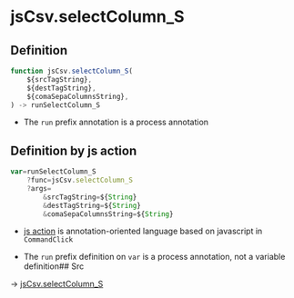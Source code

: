 # jsCsv.selectColumn_S

## Definition

```js.js
function jsCsv.selectColumn_S(
	${srcTagString},
	${destTagString},
	${comaSepaColumnsString},
) -> runSelectColumn_S
```

- The `run` prefix annotation is a process annotation
## Definition by js action

```js.js
var=runSelectColumn_S
	?func=jsCsv.selectColumn_S
	?args=
		&srcTagString=${String}
		&destTagString=${String}
		&comaSepaColumnsString=${String}
```

- [js action](#) is annotation-oriented language based on javascript in `CommandClick`

- The `run` prefix definition on `var` is a process annotation, not a variable definition## Src

-> [jsCsv.selectColumn_S](https://github.com/puutaro/CommandClick/blob/master/app/src/main/java/com/puutaro/commandclick/fragment_lib/terminal_fragment/js_interface/JsCsv.kt#L374)


